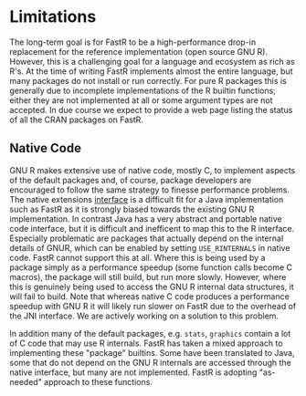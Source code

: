 # Limitations

The long-term goal is for FastR to be a high-performance drop-in replacement for the reference implementation (open source GNU R). However, this is
a challenging goal for a language and ecosystem as rich as R's. At the time of writing FastR implements almost the entire language, but many packages
do not install or run correctly. For pure R packages this is generally due to incomplete implementations of the R builtin functions; either they are not
implemented at all or some argument types are not accepted. In due course we expect to provide a web page listing the status of all the CRAN packages
on FastR.

## Native Code

GNU R makes extensive use of native code, mostly C, to implement aspects of the default packages and, of course, package developers are encouraged to follow
the same strategy to finesse performance problems. The native extensions [interface](https://cran.r-project.org/doc/manuals/r-release/R-exts.html#System-and-foreign-language-interfaces)
is a difficult fit for a Java implementation such as FastR as it is strongly biased towards the existing GNU R implementation. In contrast Java
has a very abstract and portable native code interface, but it is difficult and inefficent to map this to the R interface. Especially problematic
are packages that actually depend on the internal details of GNUR, which can be enabled by setting `USE_RINTERNALS` in native code. FastR cannot support this
at all. Where this is being used by a package simply as a performance speedup (some function calls become C macros), the package will still build, but run more slowly.
However, where this is genuinely being used to access the GNU R internal data structures, it will fail to build. Note that whereas native C code produces
a performance speedup with GNU R it will likely run slower on FastR due to the overhead of the JNI interface. We are actively working on a solution to this problem.

In addition many of the default packages, e.g. `stats`, `graphics` contain a lot of C code that may use R internals. FastR has taken a mixed approach to
implementing these "package" builtins. Some have been translated to Java, some that do not depend on the GNU R internals are accessed through the
native interface, but many are not implemented. FastR is adopting "as-needed" approach to these functions.
